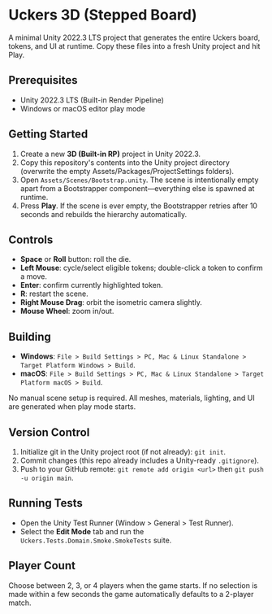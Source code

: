 # Uckers 3D (Stepped Board)

A minimal Unity 2022.3 LTS project that generates the entire Uckers board, tokens, and UI at runtime. Copy these files into a fresh Unity project and hit Play.

## Prerequisites
- Unity 2022.3 LTS (Built-in Render Pipeline)
- Windows or macOS editor play mode

## Getting Started
1. Create a new **3D (Built-in RP)** project in Unity 2022.3.
2. Copy this repository's contents into the Unity project directory (overwrite the empty Assets/Packages/ProjectSettings folders).
3. Open `Assets/Scenes/Bootstrap.unity`. The scene is intentionally empty apart from a Bootstrapper component—everything else is spawned at runtime.
4. Press **Play**. If the scene is ever empty, the Bootstrapper retries after 10 seconds and rebuilds the hierarchy automatically.

## Controls
- **Space** or **Roll** button: roll the die.
- **Left Mouse**: cycle/select eligible tokens; double-click a token to confirm a move.
- **Enter**: confirm currently highlighted token.
- **R**: restart the scene.
- **Right Mouse Drag**: orbit the isometric camera slightly.
- **Mouse Wheel**: zoom in/out.

## Building
- **Windows**: `File > Build Settings > PC, Mac & Linux Standalone > Target Platform Windows > Build`.
- **macOS**: `File > Build Settings > PC, Mac & Linux Standalone > Target Platform macOS > Build`.

No manual scene setup is required. All meshes, materials, lighting, and UI are generated when play mode starts.

## Version Control
1. Initialize git in the Unity project root (if not already): `git init`.
2. Commit changes (this repo already includes a Unity-ready `.gitignore`).
3. Push to your GitHub remote: `git remote add origin <url>` then `git push -u origin main`.

## Running Tests
- Open the Unity Test Runner (Window > General > Test Runner).
- Select the **Edit Mode** tab and run the `Uckers.Tests.Domain.Smoke.SmokeTests` suite.

## Player Count
Choose between 2, 3, or 4 players when the game starts. If no selection is made within a few seconds the game automatically defaults to a 2-player match.
